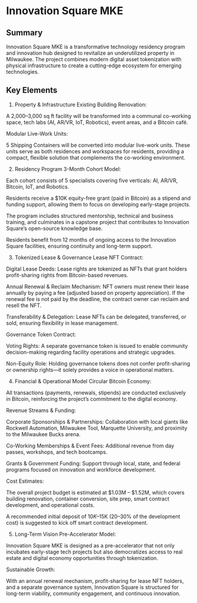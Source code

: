 # Innovation Square MKE

## Summary 
Innovation Square MKE is a transformative technology residency program and innovation hub designed to revitalize an underutilized property in Milwaukee. The project combines modern digital asset tokenization with physical infrastructure to create a cutting-edge ecosystem for emerging technologies.

## Key Elements
1. Property & Infrastructure
Existing Building Renovation:

A 2,000–3,000 sq ft facility will be transformed into a communal co-working space, tech labs (AI, AR/VR, IoT, Robotics), event areas, and a Bitcoin café.

Modular Live-Work Units:

5 Shipping Containers will be converted into modular live-work units. These units serve as both residences and workspaces for residents, providing a compact, flexible solution that complements the co-working environment.

2. Residency Program
3-Month Cohort Model:

Each cohort consists of 5 specialists covering five verticals: AI, AR/VR, Bitcoin, IoT, and Robotics.

Residents receive a $10K equity-free grant (paid in Bitcoin) as a stipend and funding support, allowing them to focus on developing early-stage projects.

The program includes structured mentorship, technical and business training, and culminates in a capstone project that contributes to Innovation Square’s open-source knowledge base.

Residents benefit from 12 months of ongoing access to the Innovation Square facilities, ensuring continuity and long-term support.

3. Tokenized Lease & Governance
Lease NFT Contract:

Digital Lease Deeds: Lease rights are tokenized as NFTs that grant holders profit-sharing rights from Bitcoin-based revenues.

Annual Renewal & Reclaim Mechanism: NFT owners must renew their lease annually by paying a fee (adjusted based on property appreciation). If the renewal fee is not paid by the deadline, the contract owner can reclaim and resell the NFT.

Transferability & Delegation: Lease NFTs can be delegated, transferred, or sold, ensuring flexibility in lease management.

Governance Token Contract:

Voting Rights: A separate governance token is issued to enable community decision-making regarding facility operations and strategic upgrades.

Non-Equity Role: Holding governance tokens does not confer profit-sharing or ownership rights—it solely provides a voice in operational matters.

4. Financial & Operational Model
Circular Bitcoin Economy:

All transactions (payments, renewals, stipends) are conducted exclusively in Bitcoin, reinforcing the project’s commitment to the digital economy.

Revenue Streams & Funding:

Corporate Sponsorships & Partnerships: Collaboration with local giants like Rockwell Automation, Milwaukee Tool, Marquette University, and proximity to the Milwaukee Bucks arena.

Co-Working Memberships & Event Fees: Additional revenue from day passes, workshops, and tech bootcamps.

Grants & Government Funding: Support through local, state, and federal programs focused on innovation and workforce development.

Cost Estimates:

The overall project budget is estimated at $1.03M – $1.52M, which covers building renovation, container conversion, site prep, smart contract development, and operational costs.

A recommended initial deposit of $10K–$15K (20–30% of the development cost) is suggested to kick off smart contract development.

5. Long-Term Vision
Pre-Accelerator Model:

Innovation Square MKE is designed as a pre-accelerator that not only incubates early-stage tech projects but also democratizes access to real estate and digital economy opportunities through tokenization.

Sustainable Growth:

With an annual renewal mechanism, profit-sharing for lease NFT holders, and a separate governance system, Innovation Square is structured for long-term viability, community engagement, and continuous innovation.
